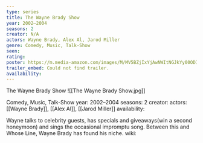```yaml
---
type: series
title: The Wayne Brady Show
year: 2002–2004
seasons: 2
creator: N/A
actors: Wayne Brady, Alex Al, Jarod Miller
genre: Comedy, Music, Talk-Show
seen:
rating: 
poster: https://m.media-amazon.com/images/M/MV5BZjIxYjAwNWItNGJkYy00ODIzLThlYWQtOTcyNzU2YWZjYTU3XkEyXkFqcGdeQXVyMTM2Mzg4MA@@._V1_SX300.jpg
trailer_embed: Could not find trailer.
availability:
---
```

The Wayne Brady Show
![[The Wayne Brady Show.jpg]]

Comedy, Music, Talk-Show
year: 2002–2004
seasons: 2
creator: 
actors: [[Wayne Brady]], [[Alex Al]], [[Jarod Miller]]
availability:

Wayne talks to celebrity guests, has specials and giveaways(win a second honeymoon) and sings the occasional impromptu song. Between this and Whose Line, Wayne Brady has found his niche.
wiki: 


